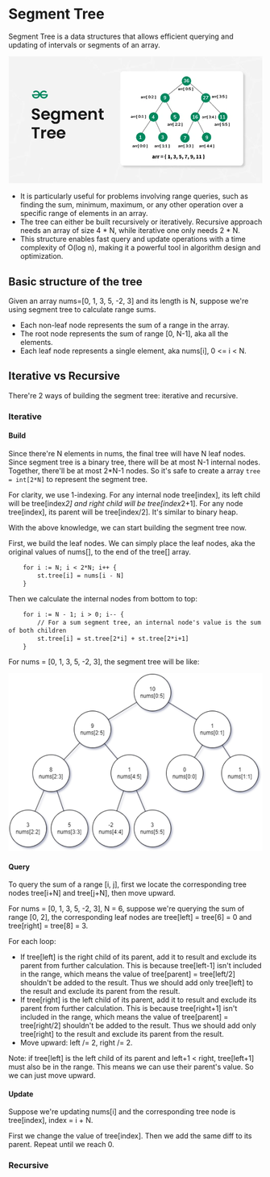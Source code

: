 # Segment Tree
Segment Tree is a data structures that allows efficient querying and updating of intervals or segments of an array.

![Segment Tree Image](segment-tree.webp)

* It is particularly useful for problems involving range queries, such as finding the sum, minimum, maximum, or any other operation over a specific range of elements in an array.
* The tree can either be built recursively or iteratively. Recursive approach needs an array of size 4 * N, while iterative one only needs 2 * N.
* This structure enables fast query and update operations with a time complexity of O(log n), making it a powerful tool in algorithm design and optimization.

## Basic structure of the tree
Given an array nums=[0, 1, 3, 5, -2, 3] and its length is N, suppose we're using segment tree to calculate range sums.

* Each non-leaf node represents the sum of a range in the array.
* The root node represents the sum of range [0, N-1], aka all the elements.
* Each leaf node represents a single element, aka nums[i], 0 <= i < N.

## Iterative vs Recursive
There're 2 ways of building the segment tree: iterative and recursive.

### Iterative
#### Build
Since there're N elements in nums, the final tree will have N leaf nodes. Since segment tree is a binary tree, there will be at most N-1 internal nodes. Together, there'll be at most 2*N-1 nodes. So it's safe to create a array `tree = int[2*N]` to represent the segment tree.

For clarity, we use 1-indexing. For any internal node tree[index], its left child will be tree[index*2] and right child will be tree[index*2+1]. For any node tree[index], its parent will be tree[index/2]. It's similar to binary heap.

With the above knowledge, we can start building the segment tree now.

First, we build the leaf nodes. We can simply place the leaf nodes, aka the original values of nums[], to the end of the tree[] array.

```
    for i := N; i < 2*N; i++ {
        st.tree[i] = nums[i - N]
    }
```

Then we calculate the internal nodes from bottom to top:

```
	for i := N - 1; i > 0; i-- {
        // For a sum segment tree, an internal node's value is the sum of both children
		st.tree[i] = st.tree[2*i] + st.tree[2*i+1]
	}
```

For nums = [0, 1, 3, 5, -2, 3], the segment tree will be like:

![iterative segment tree](iterative-segment-tree.png)

#### Query
To query the sum of a range [i, j], first we locate the corresponding tree nodes tree[i+N] and tree[j+N], then move upward.

For nums = [0, 1, 3, 5, -2, 3], N = 6, suppose we're querying the sum of range [0, 2], the corresponding leaf nodes are tree[left] = tree[6] = 0 and tree[right] = tree[8] = 3.

For each loop:

* If tree[left] is the right child of its parent, add it to result and exclude its parent from further calculation. This is because tree[left-1] isn't included in the range, which means the value of tree[parent] = tree[left/2] shouldn't be added to the result. Thus we should add only tree[left] to the result and exclude its parent from the result.
* If tree[right] is the left child of its parent, add it to result and exclude its parent from further calculation. This is because tree[right+1] isn't included in the range, which means the value of tree[parent] = tree[right/2] shouldn't be added to the result. Thus we should add only tree[right] to the result and exclude its parent from the result.
* Move upward: left /= 2, right /= 2.

Note: if tree[left] is the left child of its parent and left+1 < right, tree[left+1] must also be in the range. This means we can use their parent's value. So we can just move upward.

#### Update
Suppose we're updating nums[i] and the corresponding tree node is tree[index], index = i + N.

First we change the value of tree[index]. Then we add the same diff to its parent. Repeat until we reach 0.

### Recursive
